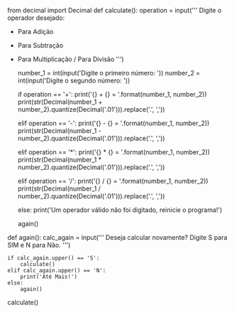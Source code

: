 from decimal import Decimal
def calculate():
    operation = input('''
Digite o operador desejado:
+ Para Adição
- Para Subtração
* Para Multiplicação
/ Para Divisão
''')

    number_1 = int(input('Digite o primeiro número: '))
    number_2 = int(input('Digite o segundo número: '))

    if operation == '+':
        print('{} + {} = '.format(number_1, number_2))
        print(str(Decimal(number_1 + number_2).quantize(Decimal('.01'))).replace('.', ','))

    elif operation == '-':
        print('{} - {} = '.format(number_1, number_2))
        print(str(Decimal(number_1 - number_2).quantize(Decimal('.01'))).replace('.', ','))

    elif operation == '*':
        print('{} * {} = '.format(number_1, number_2))
        print(str(Decimal(number_1 * number_2).quantize(Decimal('.01'))).replace('.', ','))

    elif operation == '/':
        print('{} / {} = '.format(number_1, number_2))
        print(str(Decimal(number_1 / number_2).quantize(Decimal('.01'))).replace('.', ','))

    else:
        print('Um operador válido não foi digitado, reinicie o programa!')

    again()

def again():
    calc_again = input('''
Deseja calcular novamente?
Digite S para SIM e N para Não.
''')

    if calc_again.upper() == 'S':
        calculate()
    elif calc_again.upper() == 'N':
        print('Até Mais!')
    else:
        again()

calculate()
